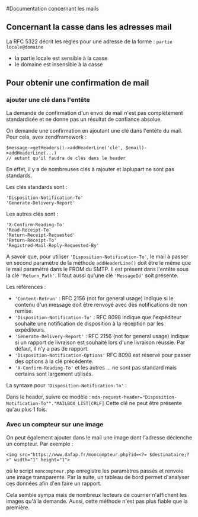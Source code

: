 #Documentation concernant les mails

## Concernant la casse dans les adresses mail
La RFC 5322 décrit les règles pour une adresse de la forme : `partie locale@domaine`

* la partie locale est sensible à la casse
* le domaine est insensible à la casse

## Pour obtenir une confirmation de mail

### ajouter une clé dans l'entête
La demande de confirmation d'un envoi de mail n'est pas complètement standardisée et ne donne pas un résultat de confiance absolue.

On demande une confirmation en ajoutant une clé dans l'entête du mail. Pour cela, avex zendframework :

    $message->getHeaders()->addHeaderLine('clé', $email)->addHeaderLine(...)
    // autant qu'il faudra de clés dans le header

En effet, il y a de nombreuses clés à rajouter et laplupart ne sont pas standards.

Les clés standards sont :

    'Disposition-Notification-To'
    'Generate-Delivery-Report'
    
Les autres clés sont :

    'X-Confirm-Reading-To'
    'Read-Receipt-To'
    'Return-Receipt-Requested'
    'Return-Receipt-To'
    'Registred-Mail-Reply-Requested-By'
    
A savoir que, pour utiliser `'Disposition-Notification-To'`, le mail à passer en second paramètre de la méthode `addHeaderLine()` doit être le même que le mail paramétré dans le FROM du SMTP. Il est présent dans l'entête sous la clé `'Return_Path'`. Il faut aussi qu'une clé `'MessageId'` soit présente.

Les références :

* `'Content-Retrun'` : RFC 2156 (not for general usage) indique si le contenu d'un message doit être renvoyé avec des notifications de non remise.
* `'Disposition-Notification-To'` : RFC 8098 indique que l'expéditeur souhaite une notification de disposition à la réception par les expéditeurs.
* `'Generate-Delivery-Report'` : RFC 2156 (not for general usage) indique si un rapport de livraison est souhaité lors d'une livraison réussie. Par défaut, il n'y a pas de rapport.
* `'Disposition-Notification-Options'` RFC 8098 est réservé pour passer des options à la clé précédente.
* `'X-Confirm-Reading-To'` et les autres ... ne sont pas standard mais certains sont largement utilisés.

La syntaxe pour `'Disposition-Notification-To'` :

Dans le header, suivre ce modèle : `mdn-request-header="Disposition-Notification-To""."MAILBOX_LIST[CRLF]`
Cette clé ne peut être présente qu'au plus 1 fois.

### Avec un compteur sur une image

On peut également ajouter dans le mail une image dont l'adresse déclenche un compteur. Par exemple :

    <img src="https://www.dafap.fr/moncompteur.php?id=<?= $destinataire;?>" width="1" height="1">
    
où le script `moncompteur.php` enregistre les paramètres passés et renvoie une image transparente. Par la suite, un tableau de bord permet d'analyser ces données afin d'en faire un rapport. 

Cela semble sympa mais de nombreux lecteurs de courrier n'affichent les images qu'à la demande. Aussi, cette méthode n'est pas plus fiable que la première.